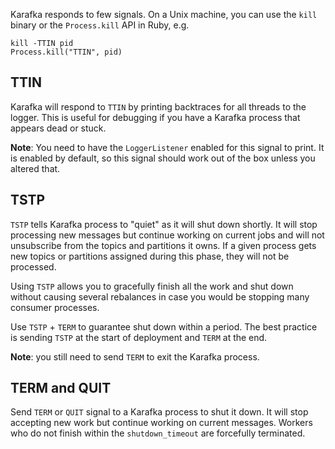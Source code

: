 Karafka responds to few signals. On a Unix machine, you can use the `kill` binary or the `Process.kill` API in Ruby, e.g.

```
kill -TTIN pid
Process.kill("TTIN", pid)
```

## TTIN

Karafka will respond to `TTIN` by printing backtraces for all threads to the logger.  This is useful for debugging if you have a Karafka process that appears dead or stuck.

**Note**: You need to have the `LoggerListener` enabled for this signal to print. It is enabled by default, so this signal should work out of the box unless you altered that.

## TSTP

`TSTP` tells Karafka process to "quiet" as it will shut down shortly. It will stop processing new messages but continue working on current jobs and will not unsubscribe from the topics and partitions it owns. If a given process gets new topics or partitions assigned during this phase, they will not be processed.

Using `TSTP` allows you to gracefully finish all the work and shut down without causing several rebalances in case you would be stopping many consumer processes.

Use `TSTP` + `TERM` to guarantee shut down within a period. The best practice is sending `TSTP` at the start of deployment and `TERM` at the end.

**Note**: you still need to send `TERM` to exit the Karafka process.

## TERM and QUIT

Send `TERM` or `QUIT` signal to a Karafka process to shut it down. It will stop accepting new work but continue working on current messages.  Workers who do not finish within the `shutdown_timeout` are forcefully terminated.
